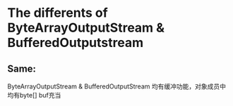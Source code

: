 # The differents of ByteArrayOutputStream & BufferedOutputstream
## Same:
ByteArrayOutputStream & BufferedOutputStream 均有缓冲功能，对象成员中均有byte[] buf充当